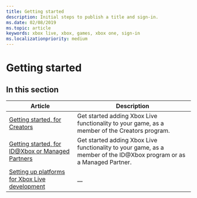 ```yaml
---
title: Getting started
description: Initial steps to publish a title and sign-in.
ms.date: 02/08/2019
ms.topic: article
keywords: xbox live, xbox, games, xbox one, sign-in
ms.localizationpriority: medium
---
```

# Getting started


## In this section

| Article | Description |
|---------|-------------|
| [Getting started, for Creators](getstart-creators.md) | Get started adding Xbox Live functionality to your game, as a member of the Creators program. |
| [Getting started, for ID@Xbox or Managed Partners](getstart-id-mp.md) | Get started adding Xbox Live functionality to your game, as a member of the ID@Xbox program or as a Managed Partner. |
| [Setting up platforms for Xbox Live development](platforms/index.md) | __ |


<!-- 
If need to break up subsections of the two articles into separate pages:
| [The Creators program](creators-program/index.md) | __ |
| [ID@Xbox developers and Managed Partners](id-managed-partners/index.md) | __ |
-->
<!--
toc entries, for delivering two subtrees of articles instead of two articles:
      items: 
        - name: The Creators program
          href: get-started/creators-program/index.md
          items: 
            - name: Create a new title for the Creators program
              href: get-started/creators-program/create-title.md
            - name: Choose platforms
              href: get-started/creators-program/choose-platforms.md
            - name: Enable title
              href: get-started/creators-program/enable-title.md
            - name: Publish title
              href: get-started/creators-program/publish-title.md
            - name: Allow test account
              href: get-started/creators-program/allow-test-account.md
            - name: Get sample
              href: get-started/creators-program/get-sample.md
            - name: Sign in
              href: get-started/creators-program/sign-in.md
        - name: ID@Xbox developers and Managed Partners
          href: get-started/id-managed-partners/index.md
          items: 
            - name: Create a new title for ID@Xbox or Managed Partners
              href: get-started/id-managed-partners/create-title.md
            - name: Choose platforms
              href: get-started/id-managed-partners/choose-platforms.md
            - name: Get title approved
              href: get-started/id-managed-partners/get-title-approved.md
            - name: Choose a sandbox
              href: get-started/id-managed-partners/choose-sandbox.md
            - name: Enable title
              href: get-started/id-managed-partners/enable-title.md
            - name: Publish title
              href: get-started/id-managed-partners/publish-title.md
            - name: Create test account
              href: get-started/id-managed-partners/create-test-account.md
            - name: Get the sample game
              href: get-started/id-managed-partners/get-sample.md
            - name: Sign in
              href: get-started/id-managed-partners/sign-in.md
-->